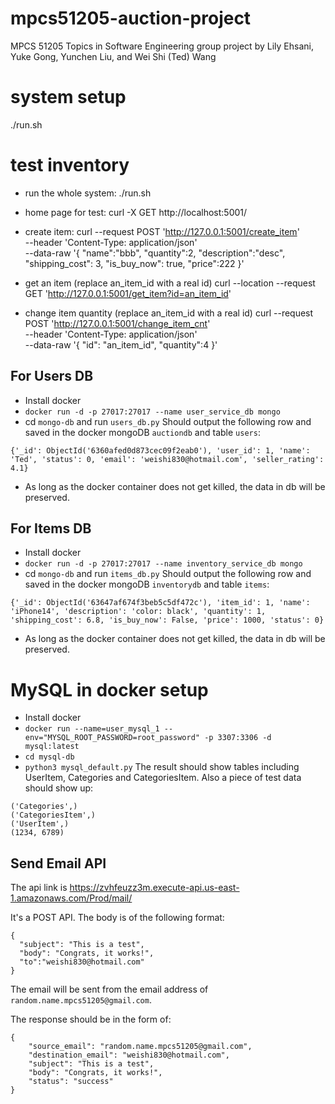 # mpcs51205-auction-project
MPCS 51205 Topics in Software Engineering group project by Lily Ehsani, Yuke Gong, Yunchen Liu, and Wei Shi (Ted) Wang

# system setup
./run.sh

# test inventory
* run the whole system:
./run.sh

* home page for test:
curl -X GET http://localhost:5001/

* create item:
curl --request POST 'http://127.0.0.1:5001/create_item' \
--header 'Content-Type: application/json' \
--data-raw '{
    "name":"bbb",
    "quantity":2,
    "description":"desc",
    "shipping_cost": 3,
    "is_buy_now": true,
    "price":222
}'

* get an item (replace an_item_id with a real id)
curl --location --request GET 'http://127.0.0.1:5001/get_item?id=an_item_id'

* change item quantity  (replace an_item_id with a real id)
curl --request POST 'http://127.0.0.1:5001/change_item_cnt' \
--header 'Content-Type: application/json' \
--data-raw '{
    "id": "an_item_id",
    "quantity":4
}'


## For Users DB
* Install docker
* `docker run -d -p 27017:27017 --name user_service_db mongo`
* cd `mongo-db` and run `users_db.py`
Should output the following row and saved in the docker mongoDB `auctiondb` and table `users`:

```
{'_id': ObjectId('6360afed0d873cec09f2eab0'), 'user_id': 1, 'name': 'Ted', 'status': 0, 'email': 'weishi830@hotmail.com', 'seller_rating': 4.1}
```
* As long as the docker container does not get killed, the data in db will be preserved.

## For Items DB
* Install docker
* `docker run -d -p 27017:27017 --name inventory_service_db mongo`
* cd `mongo-db` and run `items_db.py`
Should output the following row and saved in the docker mongoDB `inventorydb` and table `items`:
```
{'_id': ObjectId('63647af674f3beb5c5df472c'), 'item_id': 1, 'name': 'iPhone14', 'description': 'color: black', 'quantity': 1, 'shipping_cost': 6.8, 'is_buy_now': False, 'price': 1000, 'status': 0}
```
* As long as the docker container does not get killed, the data in db will be preserved.

# MySQL in docker setup
* Install docker
* `docker run --name=user_mysql_1 --env="MYSQL_ROOT_PASSWORD=root_password" -p 3307:3306 -d mysql:latest`
* `cd mysql-db`
* `python3 mysql_default.py`
The result should show tables including UserItem, Categories and CategoriesItem. Also a piece of test data should show up:  
```
('Categories',)
('CategoriesItem',)
('UserItem',)
(1234, 6789)
```

## Send Email API
The api link is https://zvhfeuzz3m.execute-api.us-east-1.amazonaws.com/Prod/mail/

It's a POST API. The body is of the following format:
```
{
  "subject": "This is a test", 
  "body": "Congrats, it works!", 
  "to":"weishi830@hotmail.com"
}
```

The email will be sent from the email address of `random.name.mpcs51205@gmail.com`.

The response should be in the form of:
```
{
    "source_email": "random.name.mpcs51205@gmail.com",
    "destination_email": "weishi830@hotmail.com",
    "subject": "This is a test",
    "body": "Congrats, it works!",
    "status": "success"
}
```

